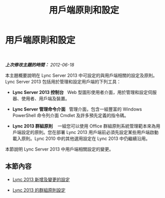 ﻿---
title: 用戶端原則和設定
TOCTitle: 用戶端原則和設定
ms:assetid: c3ee47c0-7e20-47ec-809a-f4502d939586
ms:mtpsurl: https://technet.microsoft.com/zh-tw/library/Gg412966(v=OCS.15)
ms:contentKeyID: 49292233
ms.date: 08/10/2015
mtps_version: v=OCS.15
ms.translationtype: HT
---

# 用戶端原則和設定

 

_**上次修改主題的時間：** 2012-06-18_

本主題概要說明在 Lync Server 2013 中可設定的與用戶端相關的設定及原則。Lync Server 2013 包括用於管理和設定用戶端的下列工具：

  - **Lync Server 2013 控制台**   Web 型圖形使用者介面，用於管理和設定伺服器、使用者、用戶端及裝置。

  - **Lync Server 管理命令介面**   管理介面，包含一組豐富的 Windows PowerShell 命令列介面 Cmdlet 及許多預先定義的指令碼。

  - **Lync 2013 群組原則**    一組您可以使用 Office 群組原則系統管理範本來為用戶端設定的原則。您在部署 Lync 2013 用戶端前必須先設定某些用戶端啟動載入原則。Lync 2010 中的其他選用設定在 Lync 2013 中仍繼續沿用。

本節說明 Lync Server 2013 中用戶端相關設定的變更。

## 本節內容

  -   
    [Lync 2013 新增及變更的設定](lync-server-2013-new-and-changed-settings-for-lync-2013.md)

  -   
    [Lync 2013 的群組原則設定](lync-server-2013-group-policy-settings-for-lync-2013.md)

